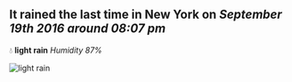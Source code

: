 ## It rained the last time in New York on *September 19th 2016 around 08:07 pm*
💧  **light rain** *Humidity 87%*

![light rain](http://openweathermap.org/img/w/10n.png)
